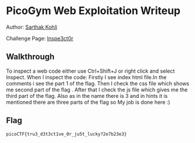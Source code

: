 # PicoGym Web Exploitation Writeup


Author: [Sarthak Kohli](https://github.com/SARTHAK811) 

Challenge Page: [Inspe3ct0r](https://play.picoctf.org/practice/challenge/18?category=1&page=1)

## Walkthrough
To inspect a web code either use Ctrl+Shift+J or right click and select Inspect.
When I inspect the code:
Firstly I see index html file.In the comments i see the part 1 of the flag.
Then I check the css file which shows me second part of the flag .
After that I check the js file which gives me the third part of the flag.
Also as in the name there is 3 and in hints it is mentioned there are three parts of the flag so 
My job is done here :)

## Flag
`picoCTF{tru3_d3t3ct1ve_0r_ju5t_lucky?2e7b23e3}`